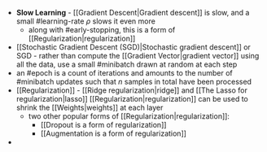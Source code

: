 

- **Slow Learning** - [[Gradient Descent|Gradient descent]] is slow, and a small #learning-rate $\rho$ slows it even more
    - along with #early-stopping, this is a form of [[Regularization|regularization]]
- [[Stochastic Gradient Descent (SGD)|Stochastic gradient descent]] or SGD - rather than compute the [[Gradient Vector|gradient vector]] using all the data, use a small #minibatch drawn at random at each step
- an #epoch is a count of iterations and amounts to the number of #minibatch updates such that $n$ samples in total have been processed
- [[Regularization]] - [[Ridge regularization|ridge]] and [[The Lasso for regularization|lasso]] [[Regularization|regularization]] can be used to shrink the [[Weights|weights]] at each layer
    - two other popular forms of [[Regularization|regularization]]:
        - [[Dropout is a form of regularization]]
        - [[Augmentation is a form of regularization]]
-
